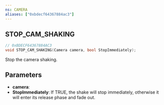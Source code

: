 ```yaml
---
ns: CAMERA
aliases: ["0xbdecf64367884ac3"]
---
```

## STOP_CAM_SHAKING

```c
// 0xBDECF64367884AC3
void STOP_CAM_SHAKING(Camera camera, bool StopImmediately);
```

Stop the camera shaking.


## Parameters
* **camera**: 
* **StopImmediately**: If TRUE, the shake will stop immediately, otherwise it will enter its release phase and fade out.

